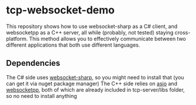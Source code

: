 # tcp-websocket-demo

This repository shows how to use websocket-sharp as a C# client, and websocketpp as a C++ server, all while (probably, not tested) staying cross-platform.
This method allows you to effectively communicate between two different applications that both use different languages.

## Dependencies
The C# side uses [websocket-sharp](https://github.com/sta/websocket-sharp), so you might need to install that (you can get it via nuget package manager)
The C++ side relies on [asio](https://think-async.com/Asio/) and [websocketpp](https://github.com/zaphoyd/websocketpp), both of which are already included in tcp-server/libs folder, so no need to install anything
